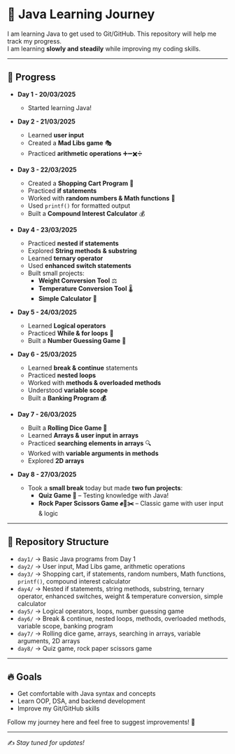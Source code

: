 # 🚀 Java Learning Journey  

I am learning Java to get used to Git/GitHub. This repository will help me track my progress.  
I am learning **slowly and steadily** while improving my coding skills.  

---

## 📅 Progress  

- **Day 1 - 20/03/2025**  
  - Started learning Java!  

- **Day 2 - 21/03/2025**  
  - Learned **user input**  
  - Created a **Mad Libs game** 🎭  
  - Practiced **arithmetic operations** ➕➖✖️➗  

- **Day 3 - 22/03/2025**  
  - Created a **Shopping Cart Program** 🛒  
  - Practiced **if statements**  
  - Worked with **random numbers & Math functions** 🎲  
  - Used `printf()` for formatted output  
  - Built a **Compound Interest Calculator** 💰  

- **Day 4 - 23/03/2025**  
  - Practiced **nested if statements**  
  - Explored **String methods & substring**  
  - Learned **ternary operator**  
  - Used **enhanced switch statements**  
  - Built small projects:  
    - **Weight Conversion Tool** ⚖️  
    - **Temperature Conversion Tool** 🌡️  
    - **Simple Calculator** 🧮  

- **Day 5 - 24/03/2025**  
  - Learned **Logical operators**  
  - Practiced **While & for loops** 🔄  
  - Built a **Number Guessing Game** 🎰  

- **Day 6 - 25/03/2025**  
  - Learned **break & continue** statements  
  - Practiced **nested loops**  
  - Worked with **methods & overloaded methods**  
  - Understood **variable scope**  
  - Built a **Banking Program 💰**  

- **Day 7 - 26/03/2025**  
  - Built a **Rolling Dice Game 🎲**  
  - Learned **Arrays & user input in arrays**  
  - Practiced **searching elements in arrays** 🔍  
  - Worked with **variable arguments in methods**  
  - Explored **2D arrays**  

- **Day 8 - 27/03/2025**  
  - Took a **small break** today but made **two fun projects**:  
    - **Quiz Game 📝** – Testing knowledge with Java!  
    - **Rock Paper Scissors Game ✊📄✂️** – Classic game with user input & logic  

---

## 📂 Repository Structure  

- `day1/` → Basic Java programs from Day 1  
- `day2/` → User input, Mad Libs game, arithmetic operations  
- `day3/` → Shopping cart, if statements, random numbers, Math functions, `printf()`, compound interest calculator  
- `day4/` → Nested if statements, string methods, substring, ternary operator, enhanced switches, weight & temperature conversion, simple calculator  
- `day5/` → Logical operators, loops, number guessing game  
- `day6/` → Break & continue, nested loops, methods, overloaded methods, variable scope, banking program  
- `day7/` → Rolling dice game, arrays, searching in arrays, variable arguments, 2D arrays  
- `day8/` → Quiz game, rock paper scissors game  

---

## **🔥 Goals**  

- Get comfortable with Java syntax and concepts  
- Learn OOP, DSA, and backend development  
- Improve my Git/GitHub skills  

Follow my journey here and feel free to suggest improvements! 🚀  

---

✍️ *Stay tuned for updates!*  
